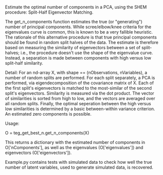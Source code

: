 Estimate the optimal number of components in a PCA, using the SHEM procedure: Split-Half Eigenvector Matching.

The get_n_components function estimates the true (or "generating") number of principal components. While scree/elbow/knee criteria for the eigenvalues curve is common, this is known to be a very fallible heuristic. The rationale of this alternative procedure is that true principal components should be found in random split halves of the data. The estimate is therefore based on measuring the similarity of eigenvectors between a set of split-halves; i.e., the procedure doesn't use the shape of the eigenvalue curve. Instead, a separation is made between components with high versus low split-half similarity.

Detail: For an nd-array X, with shape == (nObservations, nVariables), a number of random splits are performed. For each split separately, a PCA is performed, via eigendecomposition of the covariance matrix of X. Each of the first split's eigenvectors is matched to the most-similar of the second split's eigenvectors. Similarity is measured via the dot product. The vector of similarities is sorted from high to low, and the vectors are averaged over all random splits. Finally, the optimal seperation between the high versus low similarities is determined by a basic between-within variance criterion. An estimated zero components is possible.

Usage:

O = teg_get_best_n.get_n_components(X)

This returns a dictionary with the estimated number of components in O['nComponents'], as well as the eigenvalues (O['eigenvalues']) and eigenvectors (O['eigenvectors']).

Example.py contains tests with simulated data to check how well the true number of latent variables, used to generate simulated data, is recovered.